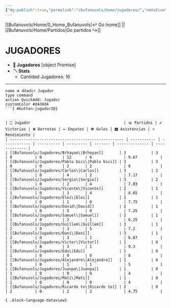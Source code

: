 ```yaml
---
{"dg-publish":true,"permalink":"/bufanuvols/home/jugadores/","noteIcon":""}
---
```


[[Bufanuvols/Home/0_Home_Bufanuvols\|↩️ Go home]] || [[Bufanuvols/Home/Partidos\|Go partidos ↪️]]
# JUGADORES

- **👤 Jugadores**
[object Promise]
- **〽️ Stats**
    - Cantidad Jugadores: 16

---
```button
name ➕ Añadir Jugador
type command
action QuickAdd: Jugador
customColor #d4d4d4
```{ #button-jugadorID}


| 👤 Jugador                                         | 📊 Partidos | ✔️ Victorias | ❌ Derrotas | ➖ Empates | ⚽ Goles | 🅰 Asistencias | ⭐ Rendimiento |
| -------------------------------------------------- | ----------- | ------------ | ---------- | --------- | ------- | -------------- | ------------- |
| [[Bufanuvols/Jugadores/Brhayan\|Brhayan]]       | 3           | 3            | 0          | 0         | 12      | 6              | 9.67          |
| [[Bufanuvols/Jugadores/Pablo bici\|Pablo bici]] | 3           | 3            | 0          | 0         | 2       | 2              | 8             |
| [[Bufanuvols/Jugadores/Carlos\|Carlos]]         | 3           | 2            | 1          | 0         | 4       | 2              | 7.17          |
| [[Bufanuvols/Jugadores/Sergio\|Sergio]]         | 3           | 2            | 1          | 0         | 2       | 4              | 7.03          |
| [[Bufanuvols/Jugadores/Vicente\|Vicente]]       | 2           | 1            | 1          | 0         | 3       | 4              | 8.65          |
| [[Bufanuvols/Jugadores/Eloi\|Eloi]]             | 2           | 1            | 1          | 0         | 1       | 0              | 7.75          |
| [[Bufanuvols/Jugadores/David\|David]]           | 2           | 1            | 1          | 0         | 5       | 0              | 7.25          |
| [[Bufanuvols/Jugadores/Samuel\|Samuel]]         | 2           | 1            | 1          | 0         | 2       | 1              | 6.25          |
| [[Bufanuvols/Jugadores/Guillem\|Guillem]]       | 3           | 1            | 2          | 0         | 3       | 5              | 7.2           |
| [[Bufanuvols/Jugadores/Dani\|Dani]]             | 3           | 1            | 2          | 0         | 3       | 1              | 6.87          |
| [[Bufanuvols/Jugadores/Victor\|Victor]]         | 1           | 0            | 1          | 0         | 3       | 1              | 9.3           |
| [[Bufanuvols/Jugadores/Edu\|Edu]]               | 1           | 0            | 1          | 0         | 0       | 0              | 8             |
| [[Bufanuvols/Jugadores/Alejandro\|Alejandro]]   | 1           | 0            | 1          | 0         | 1       | 1              | 5             |
| [[Bufanuvols/Jugadores/Juanpa\|Juanpa]]         | 1           | 0            | 1          | 0         | 0       | 0              | 4             |
| [[Bufanuvols/Jugadores/Mati\|Mati]]             | 1           | 0            | 1          | 0         | 0       | 0              | 4             |
| [[Bufanuvols/Jugadores/Ricardo to\|Ricardo to]] | 2           | 0            | 2          | 0         | 2       | 2              | 4.75          |

{ .block-language-dataview}
